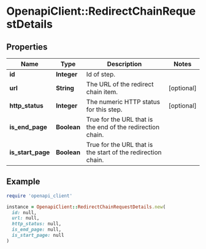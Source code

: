 # OpenapiClient::RedirectChainRequestDetails

## Properties

| Name | Type | Description | Notes |
| ---- | ---- | ----------- | ----- |
| **id** | **Integer** | Id of step. |  |
| **url** | **String** | The URL of the redirect chain item. | [optional] |
| **http_status** | **Integer** | The numeric HTTP status for this step. | [optional] |
| **is_end_page** | **Boolean** | True for the URL that is the end of the redirection chain. |  |
| **is_start_page** | **Boolean** | True for the URL that is the start of the redirection chain. |  |

## Example

```ruby
require 'openapi_client'

instance = OpenapiClient::RedirectChainRequestDetails.new(
  id: null,
  url: null,
  http_status: null,
  is_end_page: null,
  is_start_page: null
)
```

